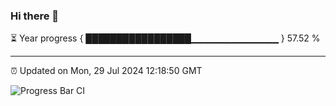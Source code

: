 ### Hi there 👋

⏳ Year progress { █████████████████▁▁▁▁▁▁▁▁▁▁▁▁▁ } 57.52 %

---

⏰ Updated on Mon, 29 Jul 2024 12:18:50 GMT

![Progress Bar CI](https://github.com/code-lakshay/GitHub-Actions-Demo/workflows/Progress%20Bar%20CI/badge.svg)
